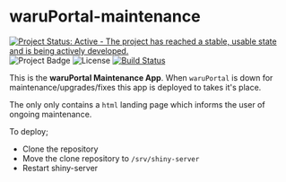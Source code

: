 # waruPortal-maintenance

[![Project Status: Active - The project has reached a stable, usable state and is being actively developed.](http://www.repostatus.org/badges/latest/active.svg)](http://www.repostatus.org/#active) ![Project Badge](https://img.shields.io/badge/shiny-waruPortal-ff69b4.svg) ![License](https://img.shields.io/badge/license-GNU%20GPL%20v3.0-blue.svg "GNU GPL v3.0") [![Build Status](https://travis-ci.org/aberWARU/waruPortal-maintenance.svg?branch=master)](https://travis-ci.org/aberWARU/waruPortal-maintenance)

This is the **waruPortal Maintenance App**. When `waruPortal` is down for maintenance/upgrades/fixes this app is deployed to takes it's place.

The only only contains a `html` landing page which informs the user of ongoing maintenance.

To deploy; 

* Clone the repository
* Move the clone repository to `/srv/shiny-server`
* Restart shiny-server


